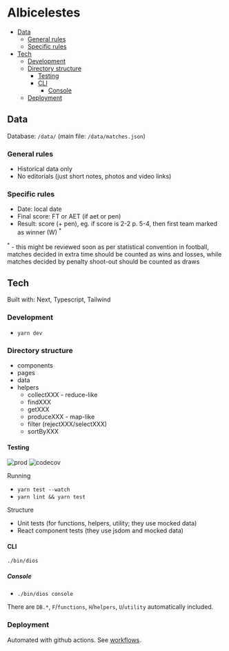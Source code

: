 # Albicelestes

<!-- TOC -->

- [Data](#data)
    - [General rules](#general-rules)
    - [Specific rules](#specific-rules)
- [Tech](#tech)
    - [Development](#development)
    - [Directory structure](#directory-structure)
        - [Testing](#testing)
        - [CLI](#cli)
            - [Console](#console)
    - [Deployment](#deployment)

<!-- /TOC -->

## Data

Database: `/data/` (main file: `/data/matches.json`)

### General rules

- Historical data only
- No editorials (just short notes, photos and video links)

### Specific rules

- Date: local date
- Final score: FT or AET (if aet or pen)
- Result: score (+ pen), eg. if score is 2-2 p. 5-4, then first team marked as winner (W) <sup>\*</sup>

<sup>\*</sup> - this might be reviewed soon as per statistical convention in football,
matches decided in extra time should be counted as wins and losses,
while matches decided by penalty shoot-out should be counted as draws

## Tech

Built with: Next, Typescript, Tailwind

### Development

- `yarn dev`

### Directory structure

- components
- pages
- data
- helpers
    - collectXXX - reduce-like
    - findXXX
    - getXXX
    - produceXXX - map-like
    - filter (rejectXXX/selectXXX)
    - sortByXXX

#### Testing

![prod](https://github.com/sobstel/albicelestes/workflows/.github/workflows/prod.yml/badge.svg?branch=master)
![codecov](https://codecov.io/gh/sobstel/albicelestes/branch/master/graph/badge.svg)

Running

- `yarn test --watch`
- `yarn lint && yarn test`

Structure

- Unit tests (for functions, helpers, utility; they use mocked data)
- React component tests (they use jsdom and mocked data)

#### CLI

`./bin/dios`

##### Console

- `./bin/dios console`

There are `DB.*`, `F`/`functions`, `H`/`helpers`, `U`/`utility` automatically included.

### Deployment

Automated with github actions. See [workflows](./.github/workflows).
